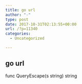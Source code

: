 ```yaml
---
title: go url
author: "-"
type: post
date: 2017-10-31T02:13:55+00:00
url: /?p=11340
categories:
  - Uncategorized

---
```

## go url
func QueryEscape(s string) string